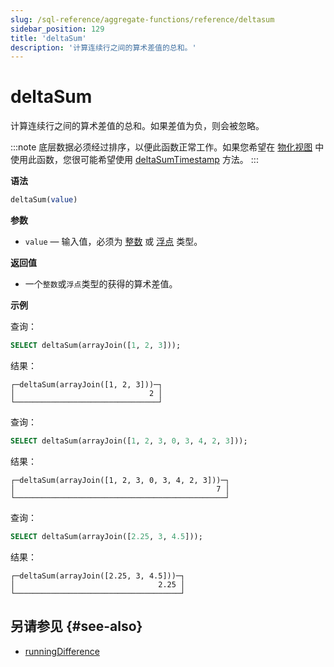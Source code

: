 ```yaml
---
slug: /sql-reference/aggregate-functions/reference/deltasum
sidebar_position: 129
title: 'deltaSum'
description: '计算连续行之间的算术差值的总和。'
---
```



# deltaSum

计算连续行之间的算术差值的总和。如果差值为负，则会被忽略。

:::note
底层数据必须经过排序，以便此函数正常工作。如果您希望在 [物化视图](/sql-reference/statements/create/view#materialized-view) 中使用此函数，您很可能希望使用 [deltaSumTimestamp](/sql-reference/aggregate-functions/reference/deltasumtimestamp) 方法。
:::

**语法**

``` sql
deltaSum(value)
```

**参数**

- `value` — 输入值，必须为 [整数](../../data-types/int-uint.md) 或 [浮点](../../data-types/float.md) 类型。

**返回值**

- 一个`整数`或`浮点`类型的获得的算术差值。

**示例**

查询：

``` sql
SELECT deltaSum(arrayJoin([1, 2, 3]));
```

结果：

``` text
┌─deltaSum(arrayJoin([1, 2, 3]))─┐
│                              2 │
└────────────────────────────────┘
```

查询：

``` sql
SELECT deltaSum(arrayJoin([1, 2, 3, 0, 3, 4, 2, 3]));
```

结果：

``` text
┌─deltaSum(arrayJoin([1, 2, 3, 0, 3, 4, 2, 3]))─┐
│                                             7 │
└───────────────────────────────────────────────┘
```

查询：

``` sql
SELECT deltaSum(arrayJoin([2.25, 3, 4.5]));
```

结果：

``` text
┌─deltaSum(arrayJoin([2.25, 3, 4.5]))─┐
│                                2.25 │
└─────────────────────────────────────┘
```

## 另请参见 {#see-also}

- [runningDifference](/sql-reference/functions/other-functions#runningDifference)
